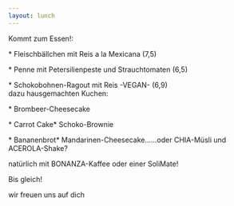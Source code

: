 ```yaml
---
layout: lunch
---
```



Kommt zum Essen!:

\* Fleischb&auml;llchen mit Reis a la Mexicana (7,5)

\* Penne mit Petersilienpeste und Strauchtomaten (6,5)

\* Schokobohnen-Ragout mit Reis -VEGAN- (6,9)
<br>dazu hausgemachten Kuchen:

\* Brombeer-Cheesecake

\* Carrot Cake\* Schoko-Brownie

\* Bananenbrot\* Mandarinen-Cheesecake......oder CHIA-M&uuml;sli und ACEROLA-Shake?

nat&uuml;rlich mit BONANZA-Kaffee oder einer SoliMate!

Bis gleich!

wir freuen uns auf dich